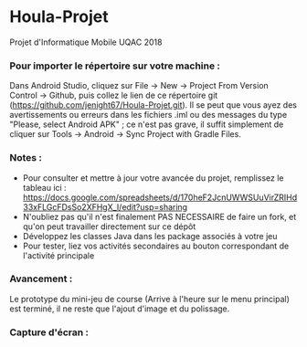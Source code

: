 # Houla-Projet
Projet d'Informatique Mobile UQAC 2018

### Pour importer le répertoire sur votre machine :
Dans Android Studio, cliquez sur File -> New -> Project From Version Control -> Github, puis collez le lien de ce répertoire git (https://github.com/jenight67/Houla-Projet.git). Il se peut que vous ayez des avertissements ou erreurs dans les fichiers .iml ou des messages du type "Please, select Android APK" ; ce n'est pas grave, il suffit simplement de cliquer sur Tools -> Android -> Sync Project with Gradle Files.

### Notes : 
- Pour consulter et mettre à jour votre avancée du projet, remplissez le tableau ici : https://docs.google.com/spreadsheets/d/170heF2JcnUWWSUuVirZRIHd33xFLGcFDsSo2XFHgX_I/edit?usp=sharing
- N'oubliez pas qu'il n'est finalement PAS NECESSAIRE de faire un fork, et qu'on peut travailler directement sur ce dépôt
- Développez les classes Java dans les package associés à votre jeu
- Pour tester, liez vos activités secondaires au bouton correspondant de l'activité principale

### Avancement :
Le prototype du mini-jeu de course (Arrive à l'heure sur le menu principal) est terminé, il ne reste que l'ajout d'image et du polissage.

### Capture d'écran :

